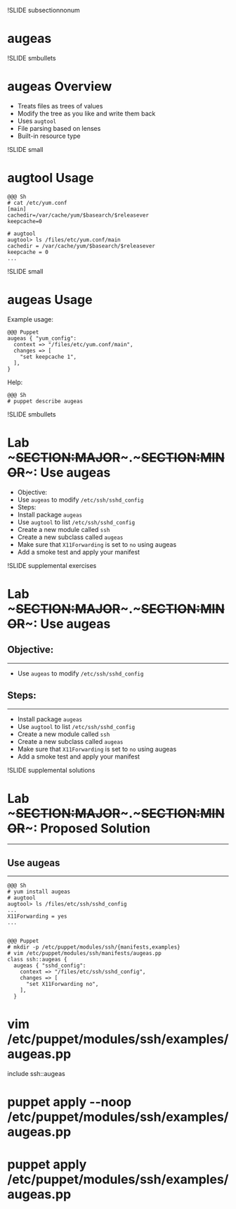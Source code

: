 !SLIDE subsectionnonum
# augeas

!SLIDE smbullets
# augeas Overview

* Treats files as trees of values
* Modify the tree as you like and write them back
* Uses `augtool`
* File parsing based on lenses
* Built-in resource type


!SLIDE small
# augtool Usage

    @@@ Sh
    # cat /etc/yum.conf
    [main]
    cachedir=/var/cache/yum/$basearch/$releasever
    keepcache=0

    # augtool
    augtool> ls /files/etc/yum.conf/main
    cachedir = /var/cache/yum/$basearch/$releasever
    keepcache = 0
    ...


!SLIDE small
# augeas Usage

Example usage:

    @@@ Puppet
    augeas { "yum_config":
      context => "/files/etc/yum.conf/main",
      changes => [
        "set keepcache 1",
      ],
    }

Help:

    @@@ Sh
    # puppet describe augeas


!SLIDE smbullets
# Lab ~~~SECTION:MAJOR~~~.~~~SECTION:MINOR~~~: Use augeas

* Objective:
 * Use `augeas` to modify `/etc/ssh/sshd_config`
* Steps:
 * Install package `augeas`
 * Use `augtool` to list `/etc/ssh/sshd_config`
 * Create a new module called `ssh`
 * Create a new subclass called `augeas`
 * Make sure that `X11Forwarding` is set to `no` using augeas
 * Add a smoke test and apply your manifest 


!SLIDE supplemental exercises
# Lab ~~~SECTION:MAJOR~~~.~~~SECTION:MINOR~~~: Use augeas

## Objective:

****

* Use `augeas` to modify `/etc/ssh/sshd_config`

## Steps:

****

* Install package `augeas`
* Use `augtool` to list `/etc/ssh/sshd_config`
* Create a new module called `ssh`
* Create a new subclass called `augeas`
* Make sure that `X11Forwarding` is set to `no` using augeas
* Add a smoke test and apply your manifest


!SLIDE supplemental solutions
# Lab ~~~SECTION:MAJOR~~~.~~~SECTION:MINOR~~~: Proposed Solution

****

## Use augeas

****

    @@@ Sh
    # yum install augeas
    # augtool
    augtool> ls /files/etc/ssh/sshd_config
    ...
    X11Forwarding = yes
    ...


    @@@ Puppet
    # mkdir -p /etc/puppet/modules/ssh/{manifests,examples}
    # vim /etc/puppet/modules/ssh/manifests/augeas.pp
    class ssh::augeas {
      augeas { "sshd_config":
        context => "/files/etc/ssh/sshd_config",
        changes => [
          "set X11Forwarding no",
        ],
      }

   # vim /etc/puppet/modules/ssh/examples/augeas.pp
   include ssh::augeas

   # puppet apply --noop /etc/puppet/modules/ssh/examples/augeas.pp
   # puppet apply /etc/puppet/modules/ssh/examples/augeas.pp
